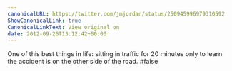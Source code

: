 ```yaml
---
canonicalURL: https://twitter.com/jmjordan/status/250945996979310592
ShowCanonicalLink: true
CanonicalLinkText: View original on
date: 2012-09-26T13:12:42+00:00
---
```

One of this best things in life: sitting in traffic for 20 minutes only to learn the accident is on the other side of the road. #false